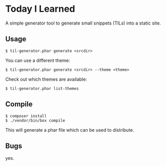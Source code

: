 # Today I Learned
A simple generator tool to generate small snippets (TILs) into a static site.

## Usage

    $ til-generator.phar generate <srcdir> 

You can use a different theme:

    $ til-generator.phar generate <srcdir> --theme <theme> 

Check out which themes are available:

    $ til-generator.phar list-themes


## Compile
    
    $ composer install
    $ ./vendor/bin/box compile

This will generate a phar file which can be used to distribute.

## Bugs

yes.
